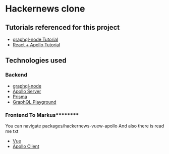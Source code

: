# Hackernews clone

## Tutorials referenced for this project
* [graphql-node Tutorial](https://www.howtographql.com/graphql-js/0-introduction/)
* [React + Apollo Tutorial](https://www.howtographql.com/react-apollo/0-introduction/)

## Technologies used
### Backend
* [graphql-node](https://github.com/graphql/graphql-js)
* [Apollo Server](https://www.apollographql.com/docs/apollo-server/)
* [Prisma](https://www.prisma.io/)
* [GraphQL Playground](https://github.com/prisma/graphql-playground)

### Frontend To Markus********
You can navigate packages/hackernews-vuew-apollo
And also  there is read me txt
* [Vue](https://vuejs.org/)
* [Apollo Client](https://www.apollographql.com/docs/react/)